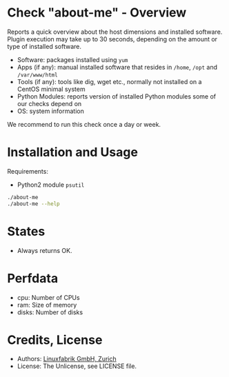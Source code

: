 # Check "about-me" - Overview

Reports a quick overview about the host dimensions and installed software. Plugin execution may take up to 30 seconds, depending on the amount or type of installed software.

* Software: packages installed using `yum`
* Apps (if any): manual installed software that resides in `/home`, `/opt` and `/var/www/html`
* Tools (if any): tools like dig, wget etc., normally not installed on a CentOS minimal system
* Python Modules: reports version of installed Python modules some of our checks depend on
* OS: system information

We recommend to run this check once a day or week.


# Installation and Usage

Requirements:
* Python2 module `psutil`

```bash
./about-me
./about-me --help
```


# States

* Always returns OK.


# Perfdata

* cpu: Number of CPUs
* ram: Size of memory
* disks: Number of disks


# Credits, License

* Authors: [Linuxfabrik GmbH, Zurich](https://www.linuxfabrik.ch)
* License: The Unlicense, see LICENSE file.
